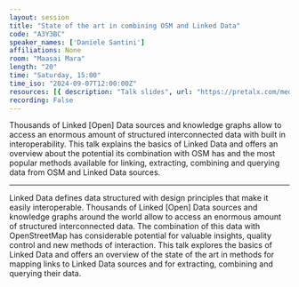 ```yaml
---
layout: session
title: "State of the art in combining OSM and Linked Data"
code: "A3Y3BC"
speaker_names: ['Daniele Santini']
affiliations: None
room: "Maasai Mara"
length: "20"
time: "Saturday, 15:00"
time_iso: "2024-09-07T12:00:00Z"
resources: [{ description: "Talk slides", url: "https://pretalx.com/media/sotm2024/submissions/A3Y3BC/resources/SOTM_2024_-_OSMLD_tWXgLJv.pdf" }]
recording: False
---
```


Thousands of Linked [Open] Data sources and knowledge graphs allow to access an enormous amount of structured interconnected data with built in interoperability. This talk explains the basics of Linked Data and offers an overview about the potential its combination with OSM has and the most popular methods available for linking, extracting, combining and querying data from OSM and Linked Data sources.

<hr>

Linked Data defines data structured with design principles that make it easily interoperable. Thousands of Linked [Open] Data sources and knowledge graphs around the world allow to access an enormous amount of structured interconnected data. The combination of this data with OpenStreetMap has considerable potential for valuable insights, quality control and new methods of interaction. This talk explores the basics of Linked Data and offers an overview of the state of the art in methods for mapping links to Linked Data sources and for extracting, combining and querying their data.

